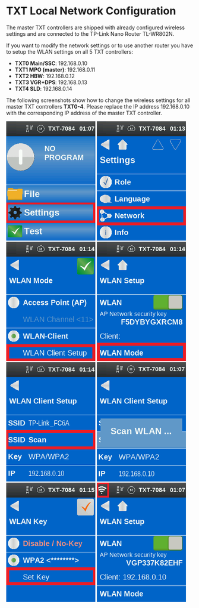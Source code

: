 # TXT Local Network Configuration
The master TXT controllers are shipped with already configured wireless settings and are connected to the TP-Link Nano Router TL-WR802N.

If you want to modify the network settings or to use another router you have to setup the WLAN settings on all 5 TXT controllers:
* **TXT0 Main/SSC**: 192.168.0.10
* **TXT1 MPO (master)**: 192.168.0.11
* **TXT2 HBW**: 192.168.0.12
* **TXT3 VGR+DPS**: 192.168.0.13
* **TXT4 SLD**: 192.168.0.14

The following screenshots show how to change the wireless settings for all master TXT controllers **TXT0-4**. Please replace the IP address 192.168.0.10 with the corresponding IP address of the master TXT controller.

![Conf TXT Settings](Conf_TXT_Settings.png) ![Conf TXT Network](Conf_TXT_Network.png) ![Conf TXT WLAN](Conf_TXT_WLAN.png) ![Conf TXT WLAN Mode](Conf_TXT_WLAN_Mode.png) ![Conf TXT WLAN Client](Conf_TXT_WLAN_Client.png) ![Conf TXT WLAN Scan](Conf_TXT_WLAN_Scan.png) ![Conf TXT WLAN Key](Conf_TXT_WLAN_Key.png) ![Conf TXT WLAN Symbol](Conf_TXT_WLAN_Symbol.png)
